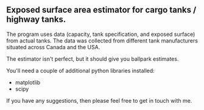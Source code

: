 ## Exposed surface area estimator for cargo tanks / highway tanks.

The program uses data (capacity, tank specification, and exposed surface) from actual tanks. The data was collected from different tank manufacturers situated across Canada and the USA.

The estimator isn't perfect, but it should give you ballpark estimates. 

You'll need a couple of additional python libraries installed:
- matplotlib
- scipy

If you have any suggestions, then please feel free to get in touch with me.

